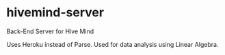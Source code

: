 # hivemind-server
Back-End Server for Hive Mind

Uses Heroku instead of Parse. Used for data analysis using Linear Algebra.